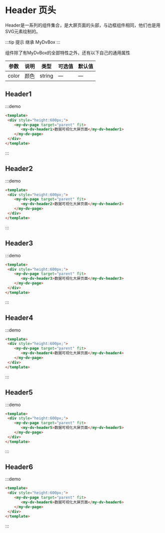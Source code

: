 # Header 页头
Header是一系列的组件集合，是大屏页面的头部，与边框组件相同，他们也是用SVG元素绘制的。

:::tip 提示
继承 <api-link href="dv/my-dv-box">MyDvBox</api-link>
:::

组件除了有MyDvBox的全部特性之外，还有以下自己的通用属性

| 参数      | 说明    | 类型      | 可选值       | 默认值   |
|---------- |-------- |---------- |-------------  |-------- |
| color | 颜色 | string| — | — |

## Header1

:::demo
```html
<template>
 <div style="height:600px;">
    <my-dv-page target="parent" fit>
       <my-dv-header1>数据可视化大屏页面</my-dv-header1>
    </my-dv-page>
 </div>
</template>
```
:::


## Header2

:::demo
```html
<template>
 <div style="height:600px;">
    <my-dv-page target="parent" fit>
       <my-dv-header2>数据可视化大屏页面</my-dv-header2>
    </my-dv-page>
 </div>
</template>
```
:::


## Header3

:::demo
```html
<template>
 <div style="height:600px;">
    <my-dv-page target="parent" fit>
       <my-dv-header3>数据可视化大屏页面</my-dv-header3>
    </my-dv-page>
 </div>
</template>
```
:::


## Header4

:::demo
```html
<template>
 <div style="height:600px;">
    <my-dv-page target="parent" fit>
       <my-dv-header4>数据可视化大屏页面</my-dv-header4>
    </my-dv-page>
 </div>
</template>
```
:::

## Header5

:::demo
```html
<template>
 <div style="height:600px;">
    <my-dv-page target="parent" fit>
       <my-dv-header5>数据可视化大屏页面</my-dv-header5>
    </my-dv-page>
 </div>
</template>
```
:::


## Header6

:::demo
```html
<template>
 <div style="height:600px;">
    <my-dv-page target="parent" fit>
       <my-dv-header6>数据可视化大屏页面</my-dv-header6>
    </my-dv-page>
 </div>
</template>
```
:::




